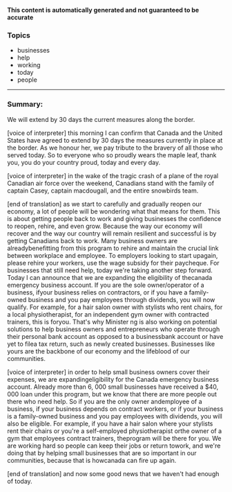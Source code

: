 **This content is automatically generated and not guaranteed to be accurate**

### Topics

- businesses
- help
- working
- today
- people

---

### Summary:



We will extend by 30 days the current measures along the border.
 

[voice of interpreter] this morning I can confirm that Canada and the United States have agreed to extend by 30 days the measures currently in place at the border.
As we honour her, we pay tribute to the bravery of all those who served today.
So to everyone who so proudly wears the maple leaf, thank you, you do your country proud, today and every day.
 

[voice of interpreter] in the wake of the tragic crash of a plane of the royal Canadian air force over the weekend, Canadians stand with the family of captain Casey, captain macdougall, and the entire snowbirds team.


[end of translation] as we start to carefully and gradually reopen our economy, a lot of people will be wondering what that means for them.
This is about getting people back to work and giving businesses the confidence to reopen, rehire, and even grow.
Because the way our economy will recover and the way our country will remain resilient and successful is by getting Canadians back to work.
Many business owners are alreadybenefitting from this program to rehire and maintain the crucial link between workplace and employee.
To employers looking to start upagain, please rehire your workers, use the wage subsidy for their paycheque.
For businesses that still need help, today we're taking another step forward.
Today I can announce that we are expanding the eligibility of thecanada emergency business account.
If you are the sole owner/operator of a business, ifyour business relies on contractors, or if you have a family-owned business and you pay employees through dividends, you will now qualify.
For example, for a hair salon owner with stylists who rent chairs, for a local physiotherapist, for an independent gym owner with contracted trainers, this is foryou.
That's why Minister ng is also working on potential solutions to help business owners and entrepreneurs who operate through their personal bank account as opposed to a businessbank account or have yet to filea tax return, such as newly created businesses.
Businesses like yours are the backbone of our economy and the lifeblood of our communities.
 

[voice of interpreter] in order to help small business owners cover their expenses, we are expandingeligibility for the Canada emergency business account.
Already more than 6, 000 small businesses have received a $40, 000 loan under this program, but we know that there are more people out there who need help.
So if you are the only owner andemployee of a business, if your business depends on contract workers, or if your business is a family-owned business and you pay employees with dividends, you will also be eligible.
For example, if you have a hair salon where your stylists rent their chairs or you're a self-employed physiotherapist orthe owner of a gym that employees contract trainers, theprogram will be there for you.
We are working hard so people can keep their jobs or return towork, and we're doing that by helping small businesses that are so important in our communities, because that is howcanada can fire up again.


[end of translation] and now some good news that we haven't had enough of today.